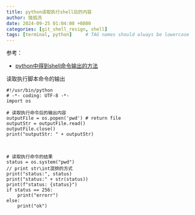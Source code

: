 ```yaml
---
title: python读取执行shell后的内容
author: 独孤流
date: 2024-09-25 01:04:00 +0800
categories: [git_shell_resign, shell]
tags: [terminal, python]     # TAG names should always be lowercase
---
```


参考：
- [python中得到shell命令输出的方法](https://blog.csdn.net/wanglei_storage/article/details/54615952)

读取执行脚本命令的输出
```
#!/usr/bin/python
# -*- coding: UTF-8 -*-
import os

# 读取执行命令后的输出内容
outputFile = os.popen('pwd') # return file
outputStr = outputFile.read()
outputFile.close()
print("outputStr: " + outputStr)



# 读取执行命令的结果
status = os.system("pwd")
// print str\int混排的方式
print("status:", status)
print("status:" + str(status))
print(f"status: {status}")
if status == 256:
    print("errorr")
else:
    print("ok")

```